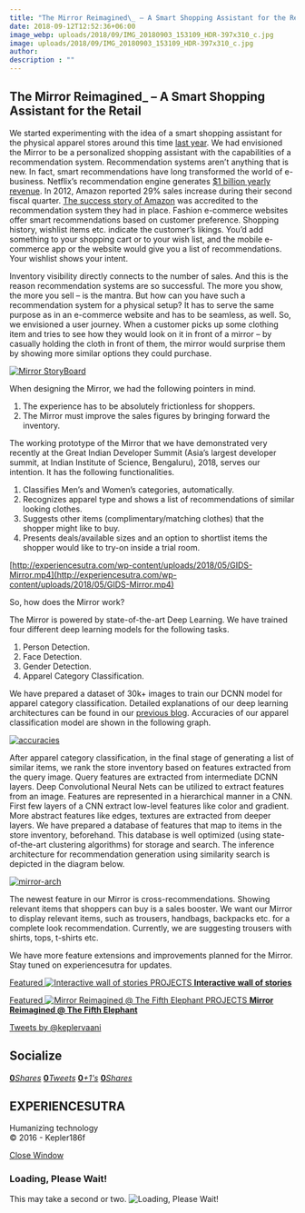 ```yaml
---
title: "The Mirror Reimagined\_ – A Smart Shopping Assistant for the Retail"
date: 2018-09-12T12:52:36+06:00
image_webp: uploads/2018/09/IMG_20180903_153109_HDR-397x310_c.jpg
image: uploads/2018/09/IMG_20180903_153109_HDR-397x310_c.jpg
author: 
description : ""
---
```



The Mirror Reimagined\_ – A Smart Shopping Assistant for the Retail
-------------------------------------------------------------------


We started experimenting with the idea of a smart shopping assistant for the physical apparel stores around this time [last year](http://experiencesutra.com/projects/the-interactive-mirror/). We had envisioned the Mirror to be a personalized shopping assistant with the capabilities of a recommendation system. Recommendation systems aren’t anything that is new. In fact, smart recommendations have long transformed the world of e-business. Netflix’s recommendation engine generates [$1 billion yearly revenue](https://www.businessinsider.in/Why-Netflix-thinks-its-personalized-recommendation-engine-is-worth-1-billion-per-year/articleshow/52754724.cms). In 2012, Amazon reported 29% sales increase during their second fiscal quarter. [The success story of Amazon](http://fortune.com/2012/07/30/amazons-recommendation-secret/) was accredited to the recommendation system they had in place. Fashion e-commerce websites offer smart recommendations based on customer preference. Shopping history, wishlist items etc. indicate the customer’s likings. You’d add something to your shopping cart or to your wish list, and the mobile e-commerce app or the website would give you a list of recommendations. Your wishlist shows your intent.

Inventory visibility directly connects to the number of sales. And this is the reason recommendation systems are so successful. The more you show, the more you sell – is the mantra. But how can you have such a recommendation system for a physical setup? It has to serve the same purpose as in an e-commerce website and has to be seamless, as well. So, we envisioned a user journey. When a customer picks up some clothing item and tries to see how they would look on it in front of a mirror – by casually holding the cloth in front of them, the mirror would surprise them by showing more similar options they could purchase.

[![Mirror StoryBoard](http://experiencesutra.com/wp-content/uploads/2018/05/Mirror_StoryBoard_02MAY181.jpg)](http://experiencesutra.com/wp-content/uploads/2018/05/Mirror_StoryBoard_02MAY181.jpg)

When designing the Mirror, we had the following pointers in mind.

1.  The experience has to be absolutely frictionless for shoppers.
2.  The Mirror must improve the sales figures by bringing forward the inventory.

The working prototype of the Mirror that we have demonstrated very recently at the Great Indian Developer Summit (Asia’s largest developer summit, at Indian Institute of Science, Bengaluru), 2018, serves our intention. It has the following functionalities.

1.  Classifies Men’s and Women’s categories, automatically.
2.  Recognizes apparel type and shows a list of recommendations of similar looking clothes.
3.  Suggests other items (complimentary/matching clothes) that the shopper might like to buy.
4.  Presents deals/available sizes and an option to shortlist items the shopper would like to try-on inside a trial room.

[http://experiencesutra.com/wp-content/uploads/2018/05/GIDS-Mirror.mp4](http://experiencesutra.com/wp-content/uploads/2018/05/GIDS-Mirror.mp4)

So, how does the Mirror work?

The Mirror is powered by state-of-the-art Deep Learning. We have trained four different deep learning models for the following tasks.

1.  Person Detection.
2.  Face Detection.
3.  Gender Detection.
4.  Apparel Category Classification.

We have prepared a dataset of 30k+ images to train our DCNN model for apparel category classification. Detailed explanations of our deep learning architectures can be found in our [previous blog](http://experiencesutra.com/experiments/deep-learning-in-fashion/). Accuracies of our apparel classification model are shown in the following graph.

[![accuracies](http://experiencesutra.com/wp-content/uploads/2018/05/Screen-Shot-2018-05-02-at-1.21.15-PM.png)](http://experiencesutra.com/wp-content/uploads/2018/05/Screen-Shot-2018-05-02-at-1.21.15-PM.png)

After apparel category classification, in the final stage of generating a list of similar items, we rank the store inventory based on features extracted from the query image. Query features are extracted from intermediate DCNN layers. Deep Convolutional Neural Nets can be utilized to extract features from an image. Features are represented in a hierarchical manner in a CNN. First few layers of a CNN extract low-level features like color and gradient. More abstract features like edges, textures are extracted from deeper layers. We have prepared a database of features that map to items in the store inventory, beforehand. This database is well optimized (using state-of-the-art clustering algorithms) for storage and search. The inference architecture for recommendation generation using similarity search is depicted in the diagram below.

[![mirror-arch](http://experiencesutra.com/wp-content/uploads/2018/05/mirror-arch.png)](http://experiencesutra.com/wp-content/uploads/2018/05/mirror-arch.png)

The newest feature in our Mirror is cross-recommendations. Showing relevant items that shoppers can buy is a sales booster. We want our Mirror to display relevant items, such as trousers, handbags, backpacks etc. for a complete look recommendation. Currently, we are suggesting trousers with shirts, tops, t-shirts etc.

We have more feature extensions and improvements planned for the Mirror. Stay tuned on experiencesutra for updates.

[Featured ![Interactive wall of stories](http://experiencesutra.com/wp-content/uploads/2016/05/KDy2015-397x310_c.png)   PROJECTS **Interactive wall of stories**](http://experiencesutra.com/projects/wallofstories/) 

[Featured ![Mirror Reimagined @ The Fifth Elephant](http://experiencesutra.com/wp-content/uploads/2018/08/10-397x310_c.jpg)   PROJECTS **Mirror Reimagined @ The Fifth Elephant**](http://experiencesutra.com/projects/mirror-reimagined-the-fifth-elephant/) 

[Tweets by @keplervaani](https://twitter.com/twitterdev)

Socialize
---------

[**0**_Shares_](http://www.facebook.com/sharer/sharer.php?u=http://experiencesutra.com) [**0**_Tweets_](#) [**0**_+1's_](https://plus.google.com/share?url=http://experiencesutra.com) [**0**_Shares_](http://www.linkedin.com/shareArticle?mini=true&url=http://experiencesutra.com&title=EXPERIENCESUTRA+-+Humanizing+Technology)

EXPERIENCESUTRA
---------------

Humanizing technology  
© 2016 - Kepler186f

[Close Window](#)

### Loading, Please Wait!

This may take a second or two. ![Loading, Please Wait!](http://experiencesutra.com/wp-content/themes/tresor-theme/images/loading.gif "Loading, Please Wait!")